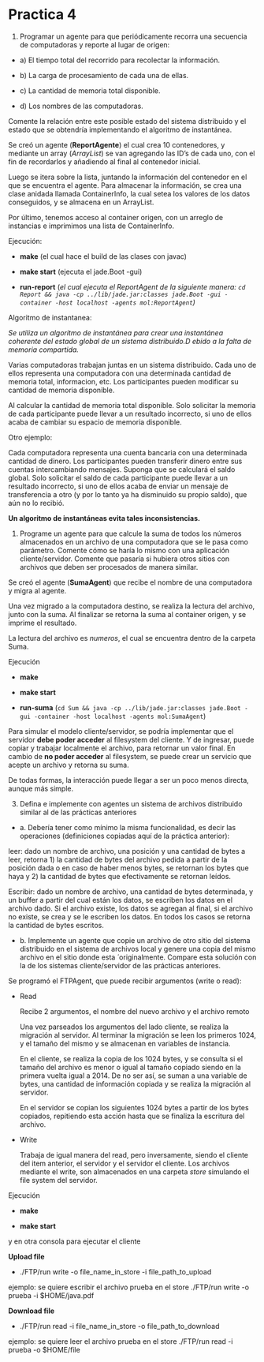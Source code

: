 # Practica 4

  

1. Programar un agente para que periódicamente recorra una secuencia de computadoras y reporte al lugar de origen:

- a) El tiempo total del recorrido para recolectar la información.

- b) La carga de procesamiento de cada una de ellas.

- c) La cantidad de memoria total disponible.

- d) Los nombres de las computadoras.

Comente la relación entre este posible estado del sistema distribuido y el estado que se obtendría implementando el algoritmo de instantánea.

Se creó un agente (**ReportAgente**) el cual crea 10 contenedores, y mediante un array (*ArrayList<String>*) se van agregando las ID’s de cada uno, con el fin de recordarlos y añadiendo al final al contenedor inicial.

Luego se itera sobre la lista, juntando la información del contenedor en el que se encuentra el agente. Para almacenar la información, se crea una clase anidada llamada ContainerInfo, la cual setea los valores de los datos conseguidos, y se almacena en un ArrayList.

Por último, tenemos acceso al container origen, con un arreglo de instancias e imprimimos una lista de ContainerInfo.

Ejecución:

- **make** (el cual hace el build de las clases con javac)

- **make start** (ejecuta el jade.Boot -gui)

- **run-report** (*el cual ejecuta el ReportAgent de la siguiente manera:
`cd Report && java -cp ../lib/jade.jar:classes jade.Boot -gui -container -host localhost -agents mol:ReportAgent`)*

Algoritmo de instantanea:

*Se utiliza un algoritmo de instantánea para crear una instantánea coherente del estado global de un sistema distribuido.D ebido a la falta de memoria compartida.*

Varias computadoras trabajan juntas en un sistema distribuido. Cada uno de ellos representa una computadora con una determinada cantidad de memoria total, informacion, etc. Los participantes pueden modificar su cantidad de memoria disponible.

Al calcular la cantidad de memoria total disponible. Solo solicitar la memoria de cada participante puede llevar a un resultado incorrecto, si uno de ellos acaba de cambiar su espacio de memoria disponible.


Otro ejemplo:

Cada computadora representa una cuenta bancaria con una determinada cantidad de dinero. Los participantes pueden transferir dinero entre sus cuentas intercambiando mensajes.
Suponga que se calculará el saldo global. Solo solicitar el saldo de cada participante puede llevar a un resultado incorrecto, si uno de ellos acaba de enviar un mensaje de transferencia a otro (y por lo tanto ya ha disminuido su propio saldo), que aún no lo recibió.

  **Un algoritmo de instantáneas evita tales inconsistencias.**
  
  
1. Programe un agente para que calcule la suma de todos los números almacenados en un archivo de una computadora que se le pasa como parámetro. Comente cómo se haría lo mismo con una aplicación cliente/servidor. Comente que pasaría si hubiera otros sitios con archivos que deben ser procesados de manera similar.

  

Se creó el agente (**SumaAgent**) que recibe el nombre de una computadora y migra al agente.

Una vez migrado a la computadora destino, se realiza la lectura del archivo, junto con la suma. Al finalizar se retorna la suma al container origen, y se imprime el resultado.

La lectura del archivo es *numeros*, el cual se encuentra dentro de la carpeta Suma.

Ejecución

 - **make**
   
  - **make start**
   
   - **run-suma** (`cd Sum && java -cp ../lib/jade.jar:classes jade.Boot -gui -container -host localhost -agents mol:SumaAgent`)

  

Para simular el modelo cliente/servidor, se podría implementar que el servidor **debe poder acceder** al filesystem del cliente. Y de ingresar, puede copiar y trabajar localmente el archivo, para retornar un valor final.
En cambio de **no poder acceder** al filesystem, se puede crear un servicio que acepte un archivo y retorna su suma.

De todas formas, la interacción puede llegar a ser un poco menos directa, aunque más simple.

3. Defina e implemente con agentes un sistema de archivos distribuido similar al de las prácticas anteriores

- a. Debería tener como mínimo la misma funcionalidad, es decir las operaciones (definiciones copiadas aquí de la práctica anterior):

leer: dado un nombre de archivo, una posición y una cantidad de bytes a leer, retorna 1) la cantidad de bytes del archivo pedida a partir de la posición dada o en caso de haber menos bytes, se retornan los bytes que haya y 2) la cantidad de bytes que efectivamente se retornan leídos.

  
Escribir: dado un nombre de archivo, una cantidad de bytes determinada, y un buffer a partir del cual están los datos, se escriben los datos en el archivo dado. Si el archivo existe, los datos se agregan al final, si el archivo no existe, se crea y se le escriben los datos. En todos los casos se retorna la cantidad de bytes escritos.

  

- b. Implemente un agente que copie un archivo de otro sitio del sistema distribuido en el sistema de archivos local y genere una copia del mismo archivo en el sitio donde esta ́ originalmente. Compare esta solución con la de los sistemas cliente/servidor de las prácticas anteriores.

Se programó el FTPAgent, que puede recibir argumentos (write o read):

- Read

	Recibe 2 argumentos, el nombre del nuevo archivo y el archivo remoto

	Una vez parseados los argumentos del lado cliente, se realiza la migración al servidor. Al terminar la migración se leen los primeros 1024, y el tamaño del mismo y se almacenan en variables de instancia.

	En el cliente, se realiza la copia de los 1024 bytes, y se consulta si el tamaño del archivo es menor o igual al tamaño copiado siendo en la primera vuelta igual a 2014. De no ser así, se suman a una variable de bytes, una cantidad de información copiada y se realiza la migración al servidor.

	En el servidor se copian los siguientes 1024 bytes a partir de los bytes copiados, repitiendo esta acción hasta que se finaliza la escritura del archivo.

- Write

	Trabaja de igual manera del read, pero inversamente, siendo el cliente del item anterior, el servidor y el servidor el cliente.
  Los archivos mediante el write, son almacenados en una carpeta *store* simulando el file system del servidor.


Ejecución

- **make**

- **make start**

y en otra consola para ejecutar el cliente
  
**Upload file**

- ./FTP/run write -o file_name_in_store -i file_path_to_upload

ejemplo: se quiere escribir el archivo prueba en el store ./FTP/run write -o prueba -i $HOME/java.pdf

**Download file**

- ./FTP/run read -i file_name_in_store -o file_path_to_download

ejemplo: se quiere leer el archivo prueba en el store ./FTP/run read -i prueba -o $HOME/file

